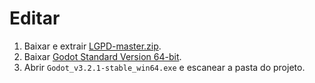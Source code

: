 # Editar
1. Baixar e extrair [LGPD-master.zip](https://github.com/FRisney/LGPD/archive/master.zip).
2. Baixar [Godot Standard Version 64-bit](https://downloads.tuxfamily.org/godotengine/3.2.1/Godot_v3.2.1-stable_win64.exe.zip).
3. Abrir `Godot_v3.2.1-stable_win64.exe` e escanear a pasta do projeto.
